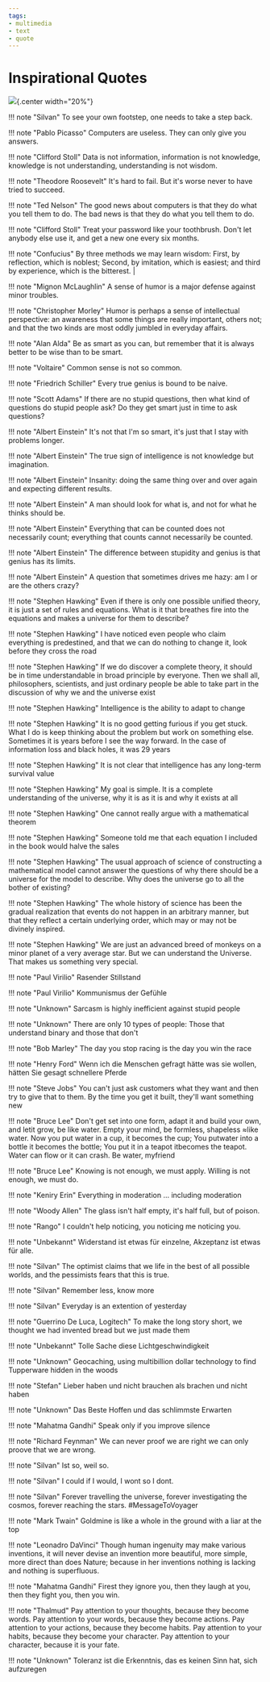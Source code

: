```yaml
---
tags:
- multimedia
- text
- quote
---
```

# Inspirational Quotes

![](img/quote.svg){.center width="20%"}

!!! note "Silvan"
    To see your own footstep, one needs to take a step back.

!!! note "Pablo Picasso"
    Computers are useless. They can only give you answers.

!!! note "Clifford Stoll"
    Data is not information, information is not knowledge, knowledge is not understanding, understanding is not wisdom.

!!! note "Theodore Roosevelt"
    It's hard to fail. But it's worse never to have tried to succeed.

!!! note "Ted Nelson"
    The good news about computers is that they do what you tell them to do. The bad news is that they do what you tell them to do.

!!! note "Clifford Stoll"
    Treat your password like your toothbrush. Don't let anybody else use it, and get a new one every six months.

!!! note "Confucius"
    By three methods we may learn wisdom: First, by reflection, which is noblest; Second, by imitation, which is easiest; and third by experience, which is the bitterest.                                  |

!!! note "Mignon McLaughlin"
    A sense of humor is a major defense against minor troubles.

!!! note "Christopher Morley"
    Humor is perhaps a sense of intellectual perspective: an awareness that some things are really important, others not; and that the two kinds are most oddly jumbled in everyday affairs.

!!! note "Alan Alda"
    Be as smart as you can, but remember that it is always better to be wise than to be smart.

!!! note "Voltaire"
    Common sense is not so common.

!!! note "Friedrich Schiller"
    Every true genius is bound to be naive.

!!! note "Scott Adams"
    If there are no stupid questions, then what kind of questions do stupid people ask? Do they get smart just in time to ask questions?

!!! note "Albert Einstein"
    It's not that I'm so smart, it's just that I stay with problems longer.

!!! note "Albert Einstein"
    The true sign of intelligence is not knowledge but imagination.

!!! note "Albert Einstein"
    Insanity: doing the same thing over and over again and expecting different results.

!!! note "Albert Einstein"
    A man should look for what is, and not for what he thinks should be.

!!! note "Albert Einstein"
    Everything that can be counted does not necessarily count; everything that counts cannot necessarily be counted.

!!! note "Albert Einstein"
    The difference between stupidity and genius is that genius has its limits.

!!! note "Albert Einstein"
    A question that sometimes drives me hazy: am I or are the others crazy?

!!! note "Stephen Hawking"
    Even if there is only one possible unified theory, it is just a set of rules and equations. What is it that breathes fire into the equations and makes a universe for them to describe?

!!! note "Stephen Hawking"
    I have noticed even people who claim everything is predestined, and that we can do nothing to change it, look before they cross the road

!!! note "Stephen Hawking"
    If we do discover a complete theory, it should be in time understandable in broad principle by everyone. Then we shall all, philosophers, scientists, and just ordinary people be able to take part in the discussion of why we and the universe exist

!!! note "Stephen Hawking"
    Intelligence is the ability to adapt to change

!!! note "Stephen Hawking"
    It is no good getting furious if you get stuck. What I do is keep thinking about the problem but work on something else. Sometimes it is years before I see the way forward. In the case of information loss and black holes, it was 29 years

!!! note "Stephen Hawking"
    It is not clear that intelligence has any long-term survival value

!!! note "Stephen Hawking"
    My goal is simple. It is a complete understanding of the universe, why it is as it is and why it exists at all

!!! note "Stephen Hawking"
    One cannot really argue with a mathematical theorem

!!! note "Stephen Hawking"
    Someone told me that each equation I included in the book would halve the sales

!!! note "Stephen Hawking"
    The usual approach of science of constructing a mathematical model cannot answer the questions of why there should be a universe for the model to describe. Why does the universe go to all the bother of existing?

!!! note "Stephen Hawking"
    The whole history of science has been the gradual realization that events do not happen in an arbitrary manner, but that they reflect a certain underlying order, which may or may not be divinely inspired.

!!! note "Stephen Hawking"
    We are just an advanced breed of monkeys on a minor planet of a very average star. But we can understand the Universe. That makes us something very special.

!!! note "Paul Virilio"
    Rasender Stillstand

!!! note "Paul Virilio"
    Kommunismus der Gefühle

!!! note "Unknown"
    Sarcasm is highly inefficient against stupid people

!!! note "Unknown"
    There are only 10 types of people: Those that understand binary and those that don't

!!! note "Bob Marley"
    The day you stop racing is the day you win the race

!!! note "Henry Ford"
    Wenn ich die Menschen gefragt hätte was sie wollen, hätten Sie gesagt schnellere Pferde

!!! note "Steve Jobs"
    You can't just ask customers what they want and then try to give that to them. By the time you get it built, they'll want something new

!!! note "Bruce Lee"
    Don't get set into one form, adapt it and build your own, and letit grow, be like water. Empty your mind, be formless, shapeless ≈like water. Now you put water in a cup, it becomes the cup; You putwater into a bottle it becomes the bottle; You put it in a teapot itbecomes the teapot. Water can flow or it can crash. Be water, myfriend

!!! note "Bruce Lee"
    Knowing is not enough, we must apply. Willing is not enough, we must do.

!!! note "Keniry Erin"
    Everything in moderation ... including moderation

!!! note "Woody Allen"
    The glass isn't half empty, it's half full, but of poison.

!!! note "Rango"
    I couldn't help noticing, you noticing me noticing you.

!!! note "Unbekannt"
    Widerstand ist etwas für einzelne, Akzeptanz ist etwas für alle.

!!! note "Silvan"
    The optimist claims that we life in the best of all possible worlds, and the pessimists fears that this is true.

!!! note "Silvan"
    Remember less, know more

!!! note "Silvan"
    Everyday is an extention of yesterday

!!! note "Guerrino De Luca, Logitech"
    To make the long story short, we thought we had invented bread but we just made them

!!! note "Unbekannt"
    Tolle Sache diese Lichtgeschwindigkeit

!!! note "Unknown"
    Geocaching, using multibillion dollar technology to find Tupperware hidden in the woods

!!! note "Stefan"
    Lieber haben und nicht brauchen als brachen und nicht haben

!!! note "Unknown"
    Das Beste Hoffen und das schlimmste Erwarten

!!! note "Mahatma Gandhi"
    Speak only if you improve silence

!!! note "Richard Feynman"
    We can never proof we are right we can only proove that we are wrong.

!!! note "Silvan"
    Ist so, weil so.

!!! note "Silvan"
    I could if I would, I wont so I dont.

!!! note "Silvan"
    Forever travelling the universe, forever investigating the cosmos, forever reaching the stars. #MessageToVoyager

!!! note "Mark Twain"
    Goldmine is like a whole in the ground with a liar at the top

!!! note "Leonadro DaVinci"
    Though human ingenuity may make various inventions, it will never devise an invention more beautiful, more simple, more direct than does Nature; because in her inventions nothing is lacking and nothing is superfluous.

!!! note "Mahatma Gandhi"
    Firest they ignore you, then they laugh at you, then they fight you, then you win.

!!! note "Thalmud"
    Pay attention to your thoughts, because they become words. Pay attention to your words, because they become actions. Pay attention to your actions, because they become habits. Pay attention to your habits, because they become your character. Pay attention to your character, because it is your fate.

!!! note "Unknown"
    Toleranz ist die Erkenntnis, das es keinen Sinn hat, sich aufzuregen
